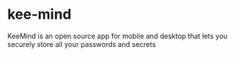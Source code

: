 # kee-mind
KeeMind is an open source app for mobile and desktop that lets you securely store all your passwords and secrets
